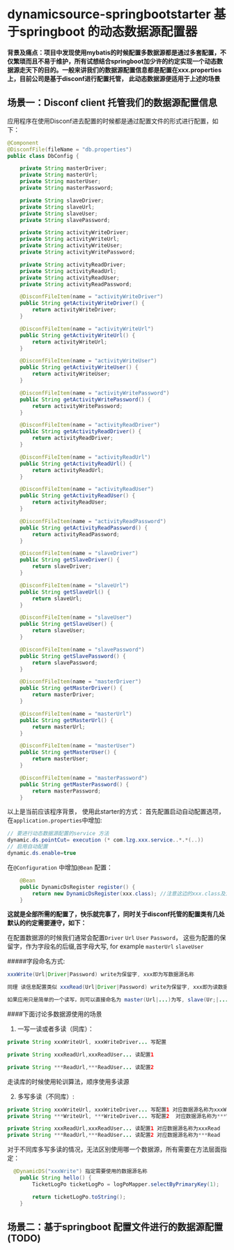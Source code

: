 # dynamicsource-springbootstarter 基于springboot 的动态数据源配置器



**背景及痛点：项目中发现使用mybatis的时候配置多数据源都是通过多套配置，不仅繁琐而且不易于维护，所有试想结合springboot加少许的约定实现一个动态数据源走天下的目的。一般来讲我们的数据源配置信息都是配置在xxx.properties上，目前公司是基于disconf进行配置托管， 此动态数据源便适用于上述的场景**


## 场景一：Disconf client 托管我们的数据源配置信息
应用程序在使用Disconf进去配置的时候都是通过配置文件的形式进行配置，如下：
```java
@Component
@DisconfFile(fileName = "db.properties")
public class DbConfig {

    private String masterDriver;
    private String masterUrl;
    private String masterUser;
    private String masterPassword;

    private String slaveDriver;
    private String slaveUrl;
    private String slaveUser;
    private String slavePassword;

    private String activityWriteDriver;
    private String activityWriteUrl;
    private String activityWriteUser;
    private String activityWritePassword;

    private String activityReadDriver;
    private String activityReadUrl;
    private String activityReadUser;
    private String activityReadPassword;

    @DisconfFileItem(name = "activityWriteDriver")
    public String getActivityWriteDriver() {
        return activityWriteDriver;
    }

    @DisconfFileItem(name = "activityWriteUrl")
    public String getActivityWriteUrl() {
        return activityWriteUrl;
    }

    @DisconfFileItem(name = "activityWriteUser")
    public String getActivityWriteUser() {
        return activityWriteUser;
    }

    @DisconfFileItem(name = "activityWritePassword")
    public String getActivityWritePassword() {
        return activityWritePassword;
    }

    @DisconfFileItem(name = "activityReadDriver")
    public String getActivityReadDriver() {
        return activityReadDriver;
    }

    @DisconfFileItem(name = "activityReadUrl")
    public String getActivityReadUrl() {
        return activityReadUrl;
    }

    @DisconfFileItem(name = "activityReadUser")
    public String getActivityReadUser() {
        return activityReadUser;
    }

    @DisconfFileItem(name = "activityReadPassword")
    public String getActivityReadPassword() {
        return activityReadPassword;
    }

    @DisconfFileItem(name = "slaveDriver")
    public String getSlaveDriver() {
        return slaveDriver;
    }

    @DisconfFileItem(name = "slaveUrl")
    public String getSlaveUrl() {
        return slaveUrl;
    }

    @DisconfFileItem(name = "slaveUser")
    public String getSlaveUser() {
        return slaveUser;
    }

    @DisconfFileItem(name = "slavePassword")
    public String getSlavePassword() {
        return slavePassword;
    }

    @DisconfFileItem(name = "masterDriver")
    public String getMasterDriver() {
        return masterDriver;
    }

    @DisconfFileItem(name = "masterUrl")
    public String getMasterUrl() {
        return masterUrl;
    }

    @DisconfFileItem(name = "masterUser")
    public String getMasterUser() {
        return masterUser;
    }

    @DisconfFileItem(name = "masterPassword")
    public String getMasterPassword() {
        return masterPassword;
    }
```

以上是当前应该程序背景， 使用此starter的方式：
首先配置启动自动配置选项，在`application.properties`中增加:
```java
// 要进行动态数据源配置的service 方法
dynamic.ds.pointCut= execution (* com.lzg.xxx.service..*.*(..))
// 启用自动配置
dynamic.ds.enable=true
```
在`@Configuration` 中增加`@Bean` 配置：

```java
    @Bean
    public DynamicDsRegister register() {
        return new DynamicDsRegister(xxx.class); //注意这边的xxx.class及为上面disconf托管的配置类！
    }
```

**这就是全部所需的配置了，快乐就完事了，同时关于disconf托管的配置类有几处默认的约定需要遵守，如下：**

在配置数据源的时候我们通常会配置`Driver` `Url` `User` `Password`， 这些为配置的保留字，作为字段名的后缀,首字母大写, for example `masterUrl` `slaveUser`

#####字段命名方式:

```java
xxxWrite(Url|Driver|Password) write为保留字, xxx即为写数据源名称

同理 读信息配置类似 xxxRead(Url|Driver|Password) write为保留字, xxx即为读数据源名称

如果应用只是简单的一个读写，则可以直接命名为 master(Url|...)为写, slave(Ur;|...) 为读

```

####下面讨论多数据源使用的场景
 1. 一写一读或者多读（同库）：
  ```java
  private String xxxWriteUrl, xxxWriteDriver... 写配置

  private String xxxReadUrl,xxxReadUser... 读配置1

  private String ***ReadUrl,***ReadUser... 读配置2
  ```
走读库的时候使用轮训算法，顺序使用多读源


 2. 多写多读（不同库）:
 ```java
 private String xxxWriteUrl, xxxWriteDriver... 写配置1 对应数据源名称为xxxWrite
 private String ***WriteUrl, ***WriteDriver... 写配置2  对应数据源名称为***Write

 private String xxxReadUrl,xxxReadUser... 读配置1 对应数据源名称为xxxRead
 private String ***ReadUrl,***ReadUser... 读配置2 对应数据源名称为***Read
 ```

对于不同库多写多读的情况，无法区别使用哪一个数据源，所有需要在方法层面指定：
```java
  @DynamicDS("xxxWrite") 指定需要使用的数据源名称
    public String hello() {
        TicketLogPo ticketLogPo = logPoMapper.selectByPrimaryKey(1);

        return ticketLogPo.toString();
    }

```




## 场景二：基于springboot 配置文件进行的数据源配置(TODO)